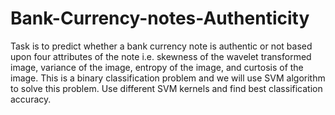 # Bank-Currency-notes-Authenticity
Task is to predict whether a bank currency note is authentic or not based upon four attributes of the note i.e. skewness of the wavelet transformed image, variance of the image, entropy of the image, and curtosis of the image. This is a binary classification problem and we will use SVM algorithm to solve this problem. Use different SVM kernels and find best classification accuracy.
